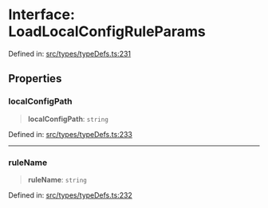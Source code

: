# Interface: LoadLocalConfigRuleParams

Defined in: [src/types/typeDefs.ts:231](https://github.com/zotoio/x-fidelity/blob/f39ce89f1db3ea0cfe6f222cf6cc7fcd78a94dca/src/types/typeDefs.ts#L231)

## Properties

### localConfigPath

> **localConfigPath**: `string`

Defined in: [src/types/typeDefs.ts:233](https://github.com/zotoio/x-fidelity/blob/f39ce89f1db3ea0cfe6f222cf6cc7fcd78a94dca/src/types/typeDefs.ts#L233)

***

### ruleName

> **ruleName**: `string`

Defined in: [src/types/typeDefs.ts:232](https://github.com/zotoio/x-fidelity/blob/f39ce89f1db3ea0cfe6f222cf6cc7fcd78a94dca/src/types/typeDefs.ts#L232)
